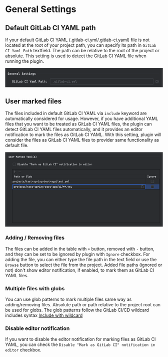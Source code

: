 # General Settings

## Default GitLab CI YAML path

If your default GitLab CI YAML (.gitlab-ci.yml/.gitlab-ci.yaml) file is not located at the root of your project path, you can specify its path in `GitLab CI Yaml Path` textfield.
The path can be relative to the root of the project or absolute.
This setting is used to detect the GitLab CI YAML file when running the plugin.

![img/default-gitlab-ci-path.png](img/default-gitlab-ci-path.png)

## User marked files

The files included in default GitLab CI YAML via `include` keyword are automatically considered for usage. 
However, if you have additional YAML files that you want to be treated as GitLab CI YAML files, the plugin can detect GitLab CI YAML files automatically, and it provides an editor notification to mark the files as GitLab CI YAML.
With this setting, plugin will consider the files as GitLab CI YAML files to provider same functionality as default file.

![img/user-marked-yamls.png](img/user-marked-yamls.png)

### Adding / Removing files

The files can be added in the table with `+` button, removed with `-` button, and they can be set to be ignored by plugin with `Ignore` checkbox.
For adding the file, you can either type the file path in the text field or use the `Browse` button to select the file from the project.
Added file paths (ignored or not) don't show editor notification, if enabled, to mark them as GitLab CI YAML files.

### Multiple files with globs

You can use glob patterns to mark multiple files same way as adding/removing files. Absolute path or path relative to the project root can be used for globs.
The glob patterns follow the GitLab CI/CD wildcard includes syntax [Include with wildcard](https://docs.gitlab.com/ci/yaml/includes/#use-includelocal-with-wildcard-file-paths)

### Disable editor notification

If you want to disable the editor notification for marking files as GitLab CI YAML, you can check the `Disable "Mark as GitLab CI" notification in editor` checkbox.




